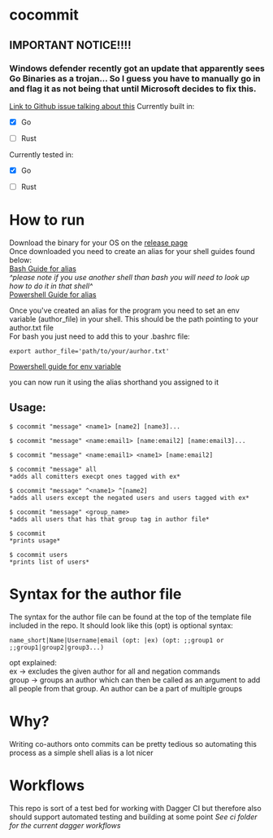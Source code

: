 # cocommit

## IMPORTANT NOTICE!!!! 
### Windows defender recently got an update that apparently sees Go Binaries as a trojan... So I guess you have to manually go in and flag it as not being that until Microsoft decides to fix this.
[Link to Github issue talking about this](https://github.com/golang/vscode-go/issues/3182)
Currently built in:
- [x] Go
- [ ] Rust


Currently tested in:
- [x] Go
- [ ] Rust


# How to run
Download the binary for your OS on the [release page](https://github.com/Slug-Boi/cocommit/releases)  
Once downloaded you need to create an alias for your shell guides found below:  
[Bash Guide for alias](https://linuxize.com/post/how-to-create-bash-aliases/)  
*^please note if you use another shell than bash you will need to look up how to do it in that shell^*  
[Powershell Guide for alias](https://stackoverflow.com/questions/24914589/how-to-create-permanent-powershell-aliases)  

Once you've created an alias for the program you need to set an env variable (author_file) in your shell. This should be the path pointing to your author.txt file  
For bash you just need to add this to your .bashrc file:
```
export author_file='path/to/your/aurhor.txt'
```
[Powershell guide for env variable](https://stackoverflow.com/a/714918)

you can now run it using the alias shorthand you assigned to it 
## Usage:
```
$ cocommit "message" <name1> [name2] [name3]...

$ cocommit "message" <name:email1> [name:email2] [name:email3]...

$ cocommit "message" <name:email1> <name1> [name:email2]

$ cocommit "message" all
*adds all comitters execpt ones tagged with ex*

$ cocommit "message" ^<name1> ^[name2]
*adds all users except the negated users and users tagged with ex*

$ cocommit "message" <group_name>
*adds all users that has that group tag in author file*

$ cocommit
*prints usage*

$ cocommit users
*prints list of users*
```

# Syntax for the author file
The syntax for the author file can be found at the top of the template file included in the repo. It should look like this (opt) is optional syntax:  
```
name_short|Name|Username|email (opt: |ex) (opt: ;;group1 or ;;group1|group2|group3...)
```
opt explained:  
ex -> excludes the given author for all and negation commands  
group -> groups an author which can then be called as an argument to add all people from that group. An author can be a part of multiple groups 

# Why?
Writing co-authors onto commits can be pretty tedious so automating this process as a simple shell alias is a lot nicer

# Workflows
This repo is sort of a test bed for working with Dagger CI but therefore also should support automated testing and building at some point 
*See ci folder for the current dagger workflows*

